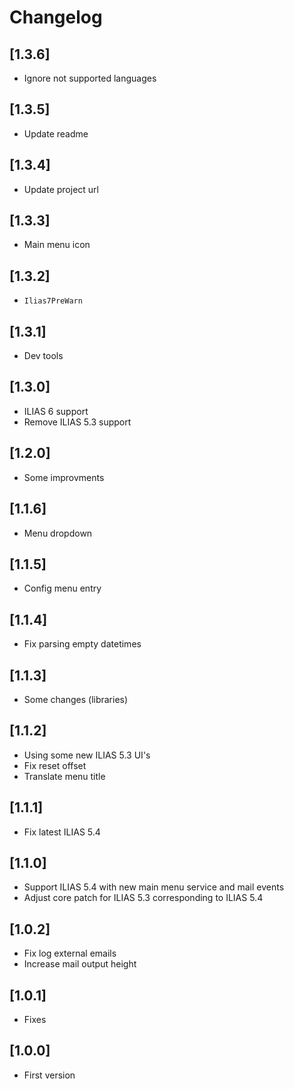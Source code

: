 # Changelog

## [1.3.6]
- Ignore not supported languages

## [1.3.5]
- Update readme

## [1.3.4]
- Update project url

## [1.3.3]
- Main menu icon

## [1.3.2]
- `Ilias7PreWarn`

## [1.3.1]
- Dev tools

## [1.3.0]
- ILIAS 6 support
- Remove ILIAS 5.3 support

## [1.2.0]
- Some improvments

## [1.1.6]
- Menu dropdown

## [1.1.5]
- Config menu entry

## [1.1.4]
- Fix parsing empty datetimes

## [1.1.3]
- Some changes (libraries)

## [1.1.2]
- Using some new ILIAS 5.3 UI's
- Fix reset offset
- Translate menu title

## [1.1.1]
- Fix latest ILIAS 5.4

## [1.1.0]
- Support ILIAS 5.4 with new main menu service and mail events
- Adjust core patch for ILIAS 5.3 corresponding to ILIAS 5.4

## [1.0.2]
- Fix log external emails
- Increase mail output height

## [1.0.1]
- Fixes

## [1.0.0]
- First version
